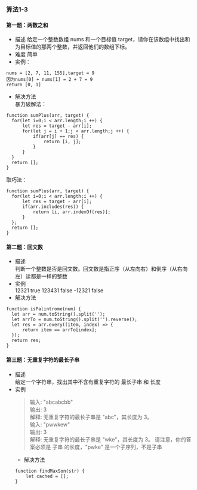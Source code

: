 ### 算法1-3

#### 第一题：两数之和
  + 描述
    给定一个整数数组 nums 和一个目标值 target，请你在该数组中找出和为目标值的那两个整数，并返回他们的数组下标。   
  + 难度
    简单
  + 实例：  
  ```
  nums = [2, 7, 11, 155],target = 9
  因为nums[0] + nums[1] = 2 + 7 = 9
  return [0, 1]
  ```
  + 解决方法  
  暴力破解法：  
  ```
  function sumPlus(arr, target) {
    for(let i=0;i < arr.length;i ++) {
        let res = target - arr[i];
        for(let j = i + 1;j < arr.length;j ++) {
            if(arr[j] == res) {
                return [i, j];
            }
        }
    }
    return [];
  }
  ```
  取巧法：
  ```
  function sumPlus(arr, target) {
    for(let i=0;i < arr.length;i ++) {
        let res = target - arr[i];
        if(arr.includes(res)) {
            return [i, arr.indexOf(res)];
        }
    };
    return [];
  }
  ```

#### 第二题：回文数  
  + 描述  
    判断一个整数是否是回文数。回文数是指正序（从左向右）和倒序（从右向左）读都是一样的整数  
  + 实例  
    12321  true
    123431  false
    -12321  false
  + 解决方法
  ```
  function isPalintrome(num) {
    let arr = num.toString().split('');
    let arrTo = num.toString().split('').reverse();
    let res = arr.every((item, index) => {
        return item == arrTo[index];
    });
    return res;
  }
  ```
#### 第三题：无重复字符的最长子串  
  + 描述  
    给定一个字符串，找出其中不含有重复字符的 最长子串 和 长度
  + 实例
    > 输入: "abcabcbb"  
    > 输出: 3  
    > 解释: 无重复字符的最长子串是 "abc"，其长度为 3。  
    > 输入: "pwwkew"  
    > 输出: 3  
    > 解释: 无重复字符的最长子串是 "wke"，其长度为 3。
      请注意，你的答案必须是 子串 的长度，"pwke" 是一个子序列，不是子串    
    + 解决方法  
    ```
    function findMaxSon(str) {
        let cached = [];
    }
    ```
